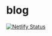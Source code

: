# blog

[![Netlify Status](https://api.netlify.com/api/v1/badges/2516d399-f533-414b-b217-0711b806239e/deploy-status)](https://app.netlify.com/sites/elastic-johnson-1d4e9f/deploys)
